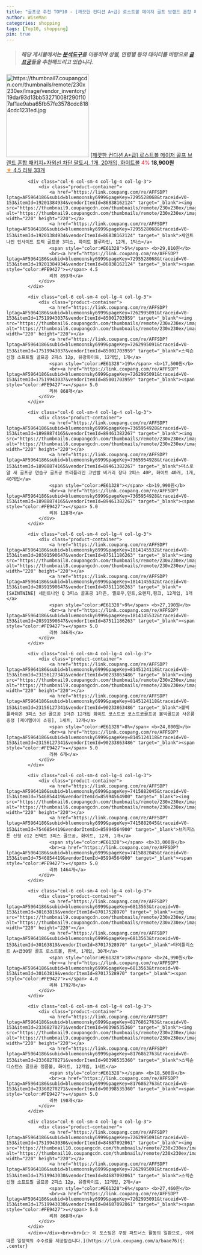 ```yaml
---
title: "골프공 추천 TOP10 - [깨끗한 컨디션 A+급] 로스트볼 메이저 골프 브랜드 혼합 패키지+자외선 차단 팔토시, 1개, 20개입, 화이트볼"
author: WiseMan
categories: shopping
tags: [Top10, shopping]
pin: true
---
```


> ##### 해당 게시물에서는 [**분석도구**](https://itemscout.io/)를 이용하여 **성별**, **연령별** 등의 데이터를 바탕으로 [**골프공**](https://link.coupang.com/a/baae76)들을 추천해드리고 있습니다.
<div class="container"><div class="row">
            <div class="col-6 col-sm-4 col-lg-4 col-lg-3">
                <div class="product-container">
                    <a href="https://link.coupang.com/re/AFFSDP?lptag=AF5964186&subid=bluemoonsky6999&pageKey=8243248471&traceid=V0-153&itemId=23722245429&vendorItemId=90747072430" target="_blank"><img src="https://thumbnail7.coupangcdn.com/thumbnails/remote/230x230ex/image/vendor_inventory/19da/93d13bb53271008f290f107af1ae9aba65fb57fe3578cdc8184cdc1231ed.jpg" alt="https://thumbnail7.coupangcdn.com/thumbnails/remote/230x230ex/image/vendor_inventory/19da/93d13bb53271008f290f107af1ae9aba65fb57fe3578cdc8184cdc1231ed.jpg" width="220" height="220"></a>
                    <a href="https://link.coupang.com/re/AFFSDP?lptag=AF5964186&subid=bluemoonsky6999&pageKey=8243248471&traceid=V0-153&itemId=23722245429&vendorItemId=90747072430" target="_blank">[깨끗한 컨디션 A+급] 로스트볼 메이저 골프 브랜드 혼합 패키지+자외선 차단 팔토시, 1개, 20개입, 화이트볼</a>
                    <span style="color:#E61328">4%</span> <b>18,900원</b>
                    <br><a href="https://link.coupang.com/re/AFFSDP?lptag=AF5964186&subid=bluemoonsky6999&pageKey=8243248471&traceid=V0-153&itemId=23722245429&vendorItemId=90747072430" target="_blank"><span style="color:#FE9427">★</span> 4.5
                    리뷰 33개</a>
                </div>
            </div>
            
            <div class="col-6 col-sm-4 col-lg-4 col-lg-3">
                <div class="product-container">
                    <a href="https://link.coupang.com/re/AFFSDP?lptag=AF5964186&subid=bluemoonsky6999&pageKey=7295528068&traceid=V0-153&itemId=19201384934&vendorItemId=86838162124" target="_blank"><img src="https://thumbnail9.coupangcdn.com/thumbnails/remote/230x230ex/image/0820_amir_esrgan_inf80k_batch_0_max3k/9f74/0637bce8f0310b125dc9cf3e8e3e7e33f312a6602642e162340f14b07c0f.jpg" alt="https://thumbnail9.coupangcdn.com/thumbnails/remote/230x230ex/image/0820_amir_esrgan_inf80k_batch_0_max3k/9f74/0637bce8f0310b125dc9cf3e8e3e7e33f312a6602642e162340f14b07c0f.jpg" width="220" height="220"></a>
                    <a href="https://link.coupang.com/re/AFFSDP?lptag=AF5964186&subid=bluemoonsky6999&pageKey=7295528068&traceid=V0-153&itemId=19201384934&vendorItemId=86838162124" target="_blank">세인트나인 인사이드 트랙 골프공 3피스, 화이트 블루라인, 12개, 1박스</a>
                    <span style="color:#E61328">5%</span> <b>29,810원</b>
                    <br><a href="https://link.coupang.com/re/AFFSDP?lptag=AF5964186&subid=bluemoonsky6999&pageKey=7295528068&traceid=V0-153&itemId=19201384934&vendorItemId=86838162124" target="_blank"><span style="color:#FE9427">★</span> 4.5
                    리뷰 893개</a>
                </div>
            </div>
            
            <div class="col-6 col-sm-4 col-lg-4 col-lg-3">
                <div class="product-container">
                    <a href="https://link.coupang.com/re/AFFSDP?lptag=AF5964186&subid=bluemoonsky6999&pageKey=7262995091&traceid=V0-153&itemId=17519943037&vendorItemId=85001703959" target="_blank"><img src="https://thumbnail6.coupangcdn.com/thumbnails/remote/230x230ex/image/vendor_inventory/8f90/a7e91ba3dce616131948a0875f62d6e408728bf146c2ab96a4fa3bfd213d.jpg" alt="https://thumbnail6.coupangcdn.com/thumbnails/remote/230x230ex/image/vendor_inventory/8f90/a7e91ba3dce616131948a0875f62d6e408728bf146c2ab96a4fa3bfd213d.jpg" width="220" height="220"></a>
                    <a href="https://link.coupang.com/re/AFFSDP?lptag=AF5964186&subid=bluemoonsky6999&pageKey=7262995091&traceid=V0-153&itemId=17519943037&vendorItemId=85001703959" target="_blank">스릭슨 신형 소프트필 골프공 2피스 12p, 유광화이트, 12개입, 1개</a>
                    <span style="color:#E61328">19%</span> <b>17,500원</b>
                    <br><a href="https://link.coupang.com/re/AFFSDP?lptag=AF5964186&subid=bluemoonsky6999&pageKey=7262995091&traceid=V0-153&itemId=17519943037&vendorItemId=85001703959" target="_blank"><span style="color:#FE9427">★</span> 5.0
                    리뷰 868개</a>
                </div>
            </div>
            
            <div class="col-6 col-sm-4 col-lg-4 col-lg-3">
                <div class="product-container">
                    <a href="https://link.coupang.com/re/AFFSDP?lptag=AF5964186&subid=bluemoonsky6999&pageKey=7365954928&traceid=V0-153&itemId=18988874165&vendorItemId=89461382267" target="_blank"><img src="https://thumbnail6.coupangcdn.com/thumbnails/remote/230x230ex/image/vendor_inventory/9e76/0c121019d4c90ca8797f9d149c6994fa9ddf59e98a664754a4867f276a25.jpg" alt="https://thumbnail6.coupangcdn.com/thumbnails/remote/230x230ex/image/vendor_inventory/9e76/0c121019d4c90ca8797f9d149c6994fa9ddf59e98a664754a4867f276a25.jpg" width="220" height="220"></a>
                    <a href="https://link.coupang.com/re/AFFSDP?lptag=AF5964186&subid=bluemoonsky6999&pageKey=7365954928&traceid=V0-153&itemId=18988874165&vendorItemId=89461382267" target="_blank">마스로얄 새 골프공 연습구 골프공 트리플라인 고반발 비거리 장타 2피스 40P, 화이트 40개, 1개, 40개입</a>
                    <span style="color:#E61328"></span> <b>19,990원</b>
                    <br><a href="https://link.coupang.com/re/AFFSDP?lptag=AF5964186&subid=bluemoonsky6999&pageKey=7365954928&traceid=V0-153&itemId=18988874165&vendorItemId=89461382267" target="_blank"><span style="color:#FE9427">★</span> 5.0
                    리뷰 128개</a>
                </div>
            </div>
            
            <div class="col-6 col-sm-4 col-lg-4 col-lg-3">
                <div class="product-container">
                    <a href="https://link.coupang.com/re/AFFSDP?lptag=AF5964186&subid=bluemoonsky6999&pageKey=1814145532&traceid=V0-153&itemId=20391590647&vendorItemId=87511186263" target="_blank"><img src="https://thumbnail8.coupangcdn.com/thumbnails/remote/230x230ex/image/vendor_inventory/ddb2/0b68970ef1ab0774869af403a922e1b1ad65c7063d6d897d7ca6de8f508f.jpg" alt="https://thumbnail8.coupangcdn.com/thumbnails/remote/230x230ex/image/vendor_inventory/ddb2/0b68970ef1ab0774869af403a922e1b1ad65c7063d6d897d7ca6de8f508f.jpg" width="220" height="220"></a>
                    <a href="https://link.coupang.com/re/AFFSDP?lptag=AF5964186&subid=bluemoonsky6999&pageKey=1814145532&traceid=V0-153&itemId=20391590647&vendorItemId=87511186263" target="_blank">[SAINTNINE] 세인트나인 Q 3피스 골프공 1더즌, 옐로우,민트,오렌지,핑크, 12개입, 1개</a>
                    <span style="color:#E61328">9%</span> <b>27,190원</b>
                    <br><a href="https://link.coupang.com/re/AFFSDP?lptag=AF5964186&subid=bluemoonsky6999&pageKey=1814145532&traceid=V0-153&itemId=20391590647&vendorItemId=87511186263" target="_blank"><span style="color:#FE9427">★</span> 5.0
                    리뷰 346개</a>
                </div>
            </div>
            
            <div class="col-6 col-sm-4 col-lg-4 col-lg-3">
                <div class="product-container">
                    <a href="https://link.coupang.com/re/AFFSDP?lptag=AF5964186&subid=bluemoonsky6999&pageKey=8145124118&traceid=V0-153&itemId=23156127341&vendorItemId=90233863486" target="_blank"><img src="https://thumbnail9.coupangcdn.com/thumbnails/remote/230x230ex/image/vendor_inventory/1055/ff07b89631b4a9f429fdd32c65fc096aa99b0a5f49c74660338231905a32.jpg" alt="https://thumbnail9.coupangcdn.com/thumbnails/remote/230x230ex/image/vendor_inventory/1055/ff07b89631b4a9f429fdd32c65fc096aa99b0a5f49c74660338231905a32.jpg" width="220" height="220"></a>
                    <a href="https://link.coupang.com/re/AFFSDP?lptag=AF5964186&subid=bluemoonsky6999&pageKey=8145124118&traceid=V0-153&itemId=23156127341&vendorItemId=90233863486" target="_blank">볼빅 플라이온 3피스 3선 골프공 1더즌 12개입 화이트 코스트코 코스트코골프공 볼빅골프공 사은품 증정 [제이엘아이 쇼핑], 1세트, 12개</a>
                    <span style="color:#E61328">8%</span> <b>24,800원</b>
                    <br><a href="https://link.coupang.com/re/AFFSDP?lptag=AF5964186&subid=bluemoonsky6999&pageKey=8145124118&traceid=V0-153&itemId=23156127341&vendorItemId=90233863486" target="_blank"><span style="color:#FE9427">★</span> 5.0
                    리뷰 6개</a>
                </div>
            </div>
            
            <div class="col-6 col-sm-4 col-lg-4 col-lg-3">
                <div class="product-container">
                    <a href="https://link.coupang.com/re/AFFSDP?lptag=AF5964186&subid=bluemoonsky6999&pageKey=7415882045&traceid=V0-153&itemId=7546854419&vendorItemId=85994564900" target="_blank"><img src="https://thumbnail6.coupangcdn.com/thumbnails/remote/230x230ex/image/0820_amir_esrgan_inf80k_batch_1_max3k/cbee/f5b3b097fc6788725e4665ad43fc0fac12023931c7314c4498ce9f7a471e.jpg" alt="https://thumbnail6.coupangcdn.com/thumbnails/remote/230x230ex/image/0820_amir_esrgan_inf80k_batch_1_max3k/cbee/f5b3b097fc6788725e4665ad43fc0fac12023931c7314c4498ce9f7a471e.jpg" width="220" height="220"></a>
                    <a href="https://link.coupang.com/re/AFFSDP?lptag=AF5964186&subid=bluemoonsky6999&pageKey=7415882045&traceid=V0-153&itemId=7546854419&vendorItemId=85994564900" target="_blank">브리지스톤 신형 e12 컨텍트 3피스 골프공, 화이트, 12개, 1개</a>
                    <span style="color:#E61328"></span> <b>33,000원</b>
                    <br><a href="https://link.coupang.com/re/AFFSDP?lptag=AF5964186&subid=bluemoonsky6999&pageKey=7415882045&traceid=V0-153&itemId=7546854419&vendorItemId=85994564900" target="_blank"><span style="color:#FE9427">★</span> 5.0
                    리뷰 1464개</a>
                </div>
            </div>
            
            <div class="col-6 col-sm-4 col-lg-4 col-lg-3">
                <div class="product-container">
                    <a href="https://link.coupang.com/re/AFFSDP?lptag=AF5964186&subid=bluemoonsky6999&pageKey=6813563&traceid=V0-153&itemId=30163819&vendorItemId=87017528970" target="_blank"><img src="https://thumbnail9.coupangcdn.com/thumbnails/remote/230x230ex/image/vendor_inventory/d7a8/b53a7bfae7ac36f224a28503055889aaa764c32cfeabb5fed294ddb76ade.jpg" alt="https://thumbnail9.coupangcdn.com/thumbnails/remote/230x230ex/image/vendor_inventory/d7a8/b53a7bfae7ac36f224a28503055889aaa764c32cfeabb5fed294ddb76ade.jpg" width="220" height="220"></a>
                    <a href="https://link.coupang.com/re/AFFSDP?lptag=AF5964186&subid=bluemoonsky6999&pageKey=6813563&traceid=V0-153&itemId=30163819&vendorItemId=87017528970" target="_blank">타이틀리스트 A+급30알 골프 로스트볼, 흰색, 1개입, 30개</a>
                    <span style="color:#E61328">18%</span> <b>24,990원</b>
                    <br><a href="https://link.coupang.com/re/AFFSDP?lptag=AF5964186&subid=bluemoonsky6999&pageKey=6813563&traceid=V0-153&itemId=30163819&vendorItemId=87017528970" target="_blank"><span style="color:#FE9427">★</span> 4.0
                    리뷰 1792개</a>
                </div>
            </div>
            
            <div class="col-6 col-sm-4 col-lg-4 col-lg-3">
                <div class="product-container">
                    <a href="https://link.coupang.com/re/AFFSDP?lptag=AF5964186&subid=bluemoonsky6999&pageKey=8176862763&traceid=V0-153&itemId=23368270271&vendorItemId=90398535360" target="_blank"><img src="https://thumbnail9.coupangcdn.com/thumbnails/remote/230x230ex/image/vendor_inventory/b703/d2fa610e5de1e3a06d565560c110429709060c0425956237e5e958007026.jpg" alt="https://thumbnail9.coupangcdn.com/thumbnails/remote/230x230ex/image/vendor_inventory/b703/d2fa610e5de1e3a06d565560c110429709060c0425956237e5e958007026.jpg" width="220" height="220"></a>
                    <a href="https://link.coupang.com/re/AFFSDP?lptag=AF5964186&subid=bluemoonsky6999&pageKey=8176862763&traceid=V0-153&itemId=23368270271&vendorItemId=90398535360" target="_blank">스릭슨 디스턴스 골프공 정품볼, 화이트, 12개입, 1세트</a>
                    <span style="color:#E61328"></span> <b>18,500원</b>
                    <br><a href="https://link.coupang.com/re/AFFSDP?lptag=AF5964186&subid=bluemoonsky6999&pageKey=8176862763&traceid=V0-153&itemId=23368270271&vendorItemId=90398535360" target="_blank"><span style="color:#FE9427">★</span> 5.0
                    리뷰 198개</a>
                </div>
            </div>
            
            <div class="col-6 col-sm-4 col-lg-4 col-lg-3">
                <div class="product-container">
                    <a href="https://link.coupang.com/re/AFFSDP?lptag=AF5964186&subid=bluemoonsky6999&pageKey=7262995091&traceid=V0-153&itemId=17519943030&vendorItemId=84687092061" target="_blank"><img src="https://thumbnail10.coupangcdn.com/thumbnails/remote/230x230ex/image/0820_amir_esrgan_inf80k_batch_4_max3k/97e4/327fb1b69d89e0631efaec24c71166c00d9849dfc0364ff14e2c2772237b.jpg" alt="https://thumbnail10.coupangcdn.com/thumbnails/remote/230x230ex/image/0820_amir_esrgan_inf80k_batch_4_max3k/97e4/327fb1b69d89e0631efaec24c71166c00d9849dfc0364ff14e2c2772237b.jpg" width="220" height="220"></a>
                    <a href="https://link.coupang.com/re/AFFSDP?lptag=AF5964186&subid=bluemoonsky6999&pageKey=7262995091&traceid=V0-153&itemId=17519943030&vendorItemId=84687092061" target="_blank">스릭슨 신형 소프트필 골프공 2피스 12p, 유광화이트, 12개입, 2개</a>
                    <span style="color:#E61328">6%</span> <b>27,460원</b>
                    <br><a href="https://link.coupang.com/re/AFFSDP?lptag=AF5964186&subid=bluemoonsky6999&pageKey=7262995091&traceid=V0-153&itemId=17519943030&vendorItemId=84687092061" target="_blank"><span style="color:#FE9427">★</span> 5.0
                    리뷰 868개</a>
                </div>
            </div>
            </div></div><br><br>[👉 이 포스팅은 쿠팡 파트너스 활동의 일환으로, 이에 따른 일정액의 수수료를 제공받습니다.](https://link.coupang.com/a/baae76){: .center}